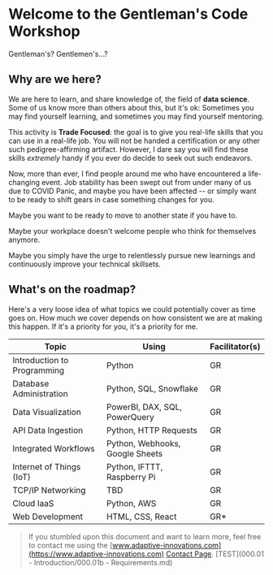 
# Welcome to the **Gentleman's Code Workshop**

Gentleman's? Gentlemen's...?

## Why are we here?

We are here to learn, and share knowledge of, the field of **data science**. 
Some of us know more than others about this, but it's ok: Sometimes you may find yourself learning, and sometimes you may find yourself mentoring.

This activity is **Trade Focused**: the goal is to give you real-life skills that you can use in a real-life job. You will not be handed a certification or any other such pedigree-affirming artifact. However, I dare say you will find these skills _extremely_ handy if you ever do decide to seek out such endeavors.

Now, more than ever, I find people around me who have encountered a life-changing event.
Job stability has been swept out from under many of us due to COVID Panic, and maybe you have been affected -- or simply want to be ready to shift gears in case something changes for you.

Maybe you want to be ready to move to another state if you have to.

Maybe your workplace doesn't welcome people who think for themselves anymore.  

Maybe you simply have the urge to relentlessly pursue new learnings and continuously improve your technical skillsets.

## What's on the roadmap?

Here's a very loose idea of what topics we could potentially cover as time goes on.
How much we cover depends on how consistent we are at making this happen.
If it's a priority for you, it's a priority for me.

|Topic                       |Using                                |Facilitator(s) |
|----------------------------|-------------------------------------|---------------|
|Introduction to Programming |Python                               |GR             |
|Database Administration     |Python, SQL, Snowflake               |GR             |
|Data Visualization          |PowerBI, DAX, SQL, PowerQuery        |GR             |
|API Data Ingestion          |Python, HTTP Requests                |GR             |
|Integrated Workflows        |Python, Webhooks, Google Sheets      |GR             |
|Internet of Things (IoT)    |Python, IFTTT, Raspberry Pi          |GR             |
|TCP/IP Networking           |TBD                                  |GR             |
|Cloud IaaS                  |Python, AWS                          |GR             |
|Web Development             |HTML, CSS, React                     |GR*            |

> If you stumbled upon this document and want to learn more, feel free to contact me using the [www.adaptive-innovations.com](https://www.adaptive-innovations.com) [Contact Page](https://form.typeform.com/c/lphPGSHM).
[TEST](000.01 - Introduction/000.01b - Requirements.md)